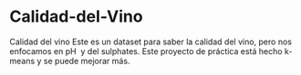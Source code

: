 # Calidad-del-Vino
Calidad del vino
Este es un dataset para saber la calidad del vino, pero nos enfocamos en pH  y del sulphates. Este proyecto de práctica está hecho k-means y se puede mejorar más. 
